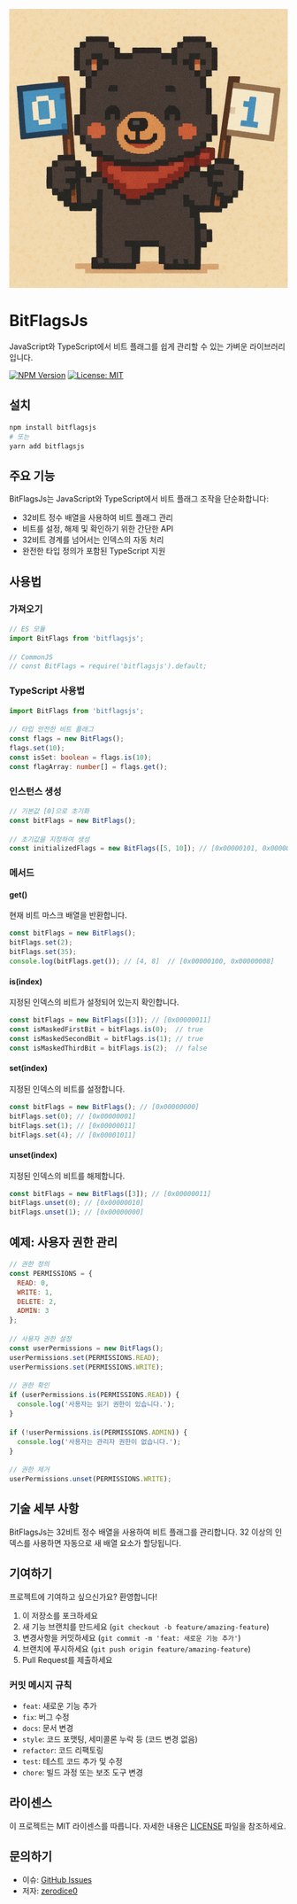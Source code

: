 ![Main](./main.png)
# BitFlagsJs
JavaScript와 TypeScript에서 비트 플래그를 쉽게 관리할 수 있는 가벼운 라이브러리입니다.

[![NPM Version](https://img.shields.io/npm/v/bitflagsjs.svg)](https://www.npmjs.com/package/bitflagsjs)
[![License: MIT](https://img.shields.io/badge/License-MIT-yellow.svg)](https://opensource.org/licenses/MIT)

## 설치

```bash
npm install bitflagsjs
# 또는
yarn add bitflagsjs
```

## 주요 기능

BitFlagsJs는 JavaScript와 TypeScript에서 비트 플래그 조작을 단순화합니다:
- 32비트 정수 배열을 사용하여 비트 플래그 관리
- 비트를 설정, 해제 및 확인하기 위한 간단한 API
- 32비트 경계를 넘어서는 인덱스의 자동 처리
- 완전한 타입 정의가 포함된 TypeScript 지원

## 사용법

### 가져오기

```javascript
// ES 모듈
import BitFlags from 'bitflagsjs';

// CommonJS
// const BitFlags = require('bitflagsjs').default;
```

### TypeScript 사용법

```typescript
import BitFlags from 'bitflagsjs';

// 타입 안전한 비트 플래그
const flags = new BitFlags();
flags.set(10);
const isSet: boolean = flags.is(10);
const flagArray: number[] = flags.get();
```

### 인스턴스 생성

```javascript
// 기본값 [0]으로 초기화
const bitFlags = new BitFlags();

// 초기값을 지정하여 생성
const initializedFlags = new BitFlags([5, 10]); // [0x00000101, 0x00000a00]
```

### 메서드

#### get()

현재 비트 마스크 배열을 반환합니다.

```javascript
const bitFlags = new BitFlags();
bitFlags.set(2);
bitFlags.set(35);
console.log(bitFlags.get()); // [4, 8]  // [0x00000100, 0x00000008]
```

#### is(index)

지정된 인덱스의 비트가 설정되어 있는지 확인합니다.

```javascript
const bitFlags = new BitFlags([3]); // [0x00000011]
const isMaskedFirstBit = bitFlags.is(0);  // true
const isMaskedSecondBit = bitFlags.is(1); // true
const isMaskedThirdBit = bitFlags.is(2);  // false
```

#### set(index)

지정된 인덱스의 비트를 설정합니다.

```javascript
const bitFlags = new BitFlags(); // [0x00000000]
bitFlags.set(0); // [0x00000001]
bitFlags.set(1); // [0x00000011]
bitFlags.set(4); // [0x00001011]
```

#### unset(index)

지정된 인덱스의 비트를 해제합니다.

```javascript
const bitFlags = new BitFlags([3]); // [0x00000011]
bitFlags.unset(0); // [0x00000010]
bitFlags.unset(1); // [0x00000000]
```

## 예제: 사용자 권한 관리

```javascript
// 권한 정의
const PERMISSIONS = {
  READ: 0,
  WRITE: 1,
  DELETE: 2,
  ADMIN: 3
};

// 사용자 권한 설정
const userPermissions = new BitFlags();
userPermissions.set(PERMISSIONS.READ);
userPermissions.set(PERMISSIONS.WRITE);

// 권한 확인
if (userPermissions.is(PERMISSIONS.READ)) {
  console.log('사용자는 읽기 권한이 있습니다.');
}

if (!userPermissions.is(PERMISSIONS.ADMIN)) {
  console.log('사용자는 관리자 권한이 없습니다.');
}

// 권한 제거
userPermissions.unset(PERMISSIONS.WRITE);
```

## 기술 세부 사항

BitFlagsJs는 32비트 정수 배열을 사용하여 비트 플래그를 관리합니다. 32 이상의 인덱스를 사용하면 자동으로 새 배열 요소가 할당됩니다.

## 기여하기

프로젝트에 기여하고 싶으신가요? 환영합니다!

1. 이 저장소를 포크하세요
2. 새 기능 브랜치를 만드세요 (`git checkout -b feature/amazing-feature`)
3. 변경사항을 커밋하세요 (`git commit -m 'feat: 새로운 기능 추가'`)
4. 브랜치에 푸시하세요 (`git push origin feature/amazing-feature`)
5. Pull Request를 제출하세요

### 커밋 메시지 규칙

- `feat`: 새로운 기능 추가
- `fix`: 버그 수정
- `docs`: 문서 변경
- `style`: 코드 포맷팅, 세미콜론 누락 등 (코드 변경 없음)
- `refactor`: 코드 리팩토링
- `test`: 테스트 코드 추가 및 수정
- `chore`: 빌드 과정 또는 보조 도구 변경

## 라이센스

이 프로젝트는 MIT 라이센스를 따릅니다. 자세한 내용은 [LICENSE](LICENSE) 파일을 참조하세요.

## 문의하기

- 이슈: [GitHub Issues](https://github.com/zerodice0/bitFlagsJs/issues)
- 저자: [zerodice0](https://github.com/zerodice0) 